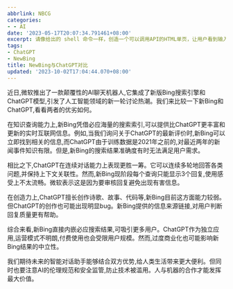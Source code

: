 ```yaml
---
abbrlink: NBCG
categories:
- - AI
date: '2023-05-17T20:07:34.791461+08:00'
excerpt: 请像给出的 shell 命令一样，创造一个可以调用API的HTML单页，让用户看到输入和输出： curl https://api.aiproxy.io/v1/chat/completions \   -H &quot;Content-Type: application/json&quot; \   -H &quot;Authorization: Bearer ap-2eawn4kybIdPIkvC...
tags:
- ChatGPT
- NewBing
title: NewBing与ChatGPT对比
updated: '2023-10-02T17:04:44.070+08:00'
---
```

近日,微软推出了一款颠覆性的AI聊天机器人,它集成了新版Bing搜索引擎和ChatGPT模型,引发了人工智能领域的新一轮讨论热潮。我们来比较一下新Bing和ChatGPT,看看两者的优劣如何。

在知识查询能力上,新Bing凭借必应海量的搜索索引,可以提供比ChatGPT更丰富和更新的实时互联网信息。例如,当我们询问关于ChatGPT的最新评价时,新Bing可以立即找到相关的信息,而ChatGPT由于训练数据是2021年之前的,对最近两年的新闻事件知识有限。但是,新Bing的搜索结果准确度有时无法满足用户需求。

相比之下,ChatGPT在连续对话能力上表现更胜一筹。它可以连续多轮地回答各类问题,并保持上下文关联性。然而,新Bing现阶段每个查询只能显示3个回复,使用感受上不太流畅。微软表示这是因为要审核回复避免出现有害信息。

在创造力上,ChatGPT擅长创作诗歌、故事、代码等,新Bing目前这方面能力较弱。但ChatGPT的创作也可能出现明显bug。新Bing提供的信息来源链接,对用户判断回复质量更有帮助。

综合来看,新Bing直接内嵌必应搜索结果,可吸引更多用户。ChatGPT作为独立应用,运营模式不明朗,付费使用也会受限用户规模。然而,过度商业化也可能影响新Bing结果的中立性。

我们期待未来的智能对话助手能够结合双方优势,给人类生活带来更大便利。但同时也要注意AI的伦理规范和安全监管,防止技术被滥用。人与机器的合作才能发挥最大价值。
